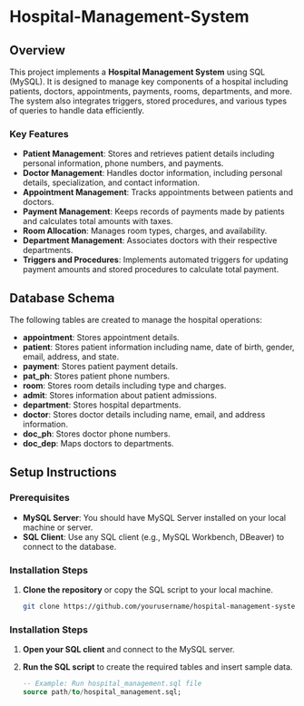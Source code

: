 # Hospital-Management-System

## Overview

This project implements a **Hospital Management System** using SQL (MySQL). It is designed to manage key components of a hospital including patients, doctors, appointments, payments, rooms, departments, and more. The system also integrates triggers, stored procedures, and various types of queries to handle data efficiently.

### Key Features

- **Patient Management**: Stores and retrieves patient details including personal information, phone numbers, and payments.
- **Doctor Management**: Handles doctor information, including personal details, specialization, and contact information.
- **Appointment Management**: Tracks appointments between patients and doctors.
- **Payment Management**: Keeps records of payments made by patients and calculates total amounts with taxes.
- **Room Allocation**: Manages room types, charges, and availability.
- **Department Management**: Associates doctors with their respective departments.
- **Triggers and Procedures**: Implements automated triggers for updating payment amounts and stored procedures to calculate total payment.

## Database Schema

The following tables are created to manage the hospital operations:

- **appointment**: Stores appointment details.
- **patient**: Stores patient information including name, date of birth, gender, email, address, and state.
- **payment**: Stores patient payment details.
- **pat_ph**: Stores patient phone numbers.
- **room**: Stores room details including type and charges.
- **admit**: Stores information about patient admissions.
- **department**: Stores hospital departments.
- **doctor**: Stores doctor details including name, email, and address information.
- **doc_ph**: Stores doctor phone numbers.
- **doc_dep**: Maps doctors to departments.

## Setup Instructions

### Prerequisites

- **MySQL Server**: You should have MySQL Server installed on your local machine or server.
- **SQL Client**: Use any SQL client (e.g., MySQL Workbench, DBeaver) to connect to the database.

### Installation Steps

1. **Clone the repository** or copy the SQL script to your local machine.
   
   ```bash
   git clone https://github.com/yourusername/hospital-management-system.git

### Installation Steps

1. **Open your SQL client** and connect to the MySQL server.

2. **Run the SQL script** to create the required tables and insert sample data.

   ```sql
   -- Example: Run hospital_management.sql file
   source path/to/hospital_management.sql;
